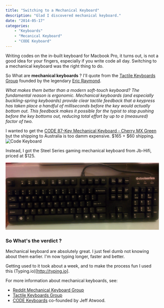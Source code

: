 ```yaml
---
title: "Switching to a Mechanical Keyboard"
description: "Glad I discovered mechanical keyboard."
date: "2014-05-17"
categories:
    - "Keyboards"
    - "Mecanical Keyboard"
    - "CODE Keyboard"
---
```

Writing codes on the in-built keyboard for Macbook Pro, it turns out, is not
a good idea for your fingers, especially if you write code all day.
Switching to a mechanical keyboard was the right thing to do.

So What are **mechanical keyboards** ? I'll quote from the
[Tactile Keyboards Group](https://plus.google.com/communities/107279217898209966798)
founded by the legendary [Eric Raymond](https://plus.google.com/+EricRaymond/posts).

*What makes them better than a modern soft-touch keyboard?
The fundamental reason is ergonomic. Mechanical keyboards
(and especially buckling-spring keyboards) provide clear tactile feedback
that a keypress has taken place a handful of milliseconds before the key would
actually bottom out.  This feedback makes it possible for the typist to stop
pushing before the key bottoms out, reducing total effort by up to a (measured)
factor of two.*

I wanted to get the [CODE 87-Key Mechanical Keyboard - Cherry MX Green](http://www.wasdkeyboards.com/index.php/products/code-keyboard/code-87-key-mechanical-keyboard-mx-green.html#ad-image-0)
but the shipping to Australia is too damm expensive. $165 + $60 shipping.
![Code Keyboard](http://cdn.wasdkeyboards.com/media/catalog/product/cache/1/thumbnail/492x/040ec09b1e35df139433887a97daa66f/c/o/code-87-bright_1.jpg)

Instead, I got the Steel Series gaming mechanical keyboard from Jb-Hifi, priced
at $125.

![Mechanical Keyboard](images/mechanical_keyboard.jpg)

### So What's the verdict ? ###
Mechanical keyboard are absolutely great. I just feel dumb not knowing about
them earlier. I'm now typing longer, faster and better.

Getting used to it took about a week, and to make the process fun I used this
(Typing.io)[http://typing.io].

For more information about mechanical keyboards, see:

* [Reddit Mechanical Keyboard Group](http://www.reddit.com/r/MechanicalKeyboards/)
* [Tactile Keyboards Group](https://plus.google.com/communities/107279217898209966798)
* [CODE Keyboards](http://codekeyboards.com/) co-founded by Jeff Atwood.
